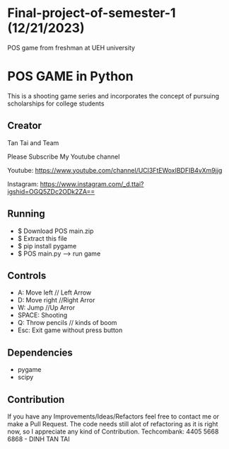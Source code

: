 # Final-project-of-semester-1  (12/21/2023)
POS game from freshman at UEH university
# POS GAME in Python
This is a shooting game series and incorporates the concept of pursuing scholarships for college students

## Creator

Tan Tai and Team

Please Subscribe My Youtube channel

Youtube: https://www.youtube.com/channel/UCl3FtEWoxIBDFIB4vXm9jjg

Instagram: https://www.instagram.com/_d.ttai?igshid=OGQ5ZDc2ODk2ZA==

## Running

* $ Download POS main.zip
* $ Extract this file
* $ pip install pygame
* $ POS main.py  --> run game

## Controls

* A: Move left  // Left Arrow
* D: Move right  //Right Arror
* W: Jump       //Up Arror
* SPACE: Shooting
* Q: Throw pencils // kinds of boom
* Esc: Exit game without press button


## Dependencies	
* pygame	
* scipy	

## Contribution

If you have any Improvements/Ideas/Refactors feel free to contact me or make a Pull Request.
The code needs still alot of refactoring as it is right now, so I appreciate any kind of Contribution.
Techcombank: 4405 5668 6868 - DINH TAN TAI
